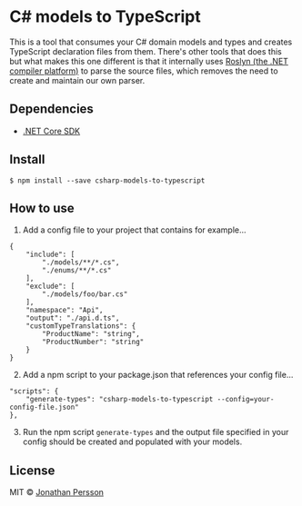 # C# models to TypeScript

This is a tool that consumes your C# domain models and types and creates TypeScript declaration files from them. There's other tools that does this but what makes this one different is that it internally uses [Roslyn (the .NET compiler platform)](https://github.com/dotnet/roslyn) to parse the source files, which removes the need to create and maintain our own parser.


## Dependencies

* [.NET Core SDK](https://www.microsoft.com/net/download/macos)


## Install

```
$ npm install --save csharp-models-to-typescript
```

## How to use

1. Add a config file to your project that contains for example...

```
{
    "include": [
        "./models/**/*.cs",
        "./enums/**/*.cs"
    ],
    "exclude": [
        "./models/foo/bar.cs"
    ],
    "namespace": "Api",
    "output": "./api.d.ts",
    "customTypeTranslations": {
        "ProductName": "string",
        "ProductNumber": "string"
    }
}
```

2. Add a npm script to your package.json that references your config file...

```
"scripts": {
    "generate-types": "csharp-models-to-typescript --config=your-config-file.json"
},
```

3. Run the npm script `generate-types` and the output file specified in your config should be created and populated with your models.


## License

MIT © [Jonathan Persson](https://github.com/jonathanp)
